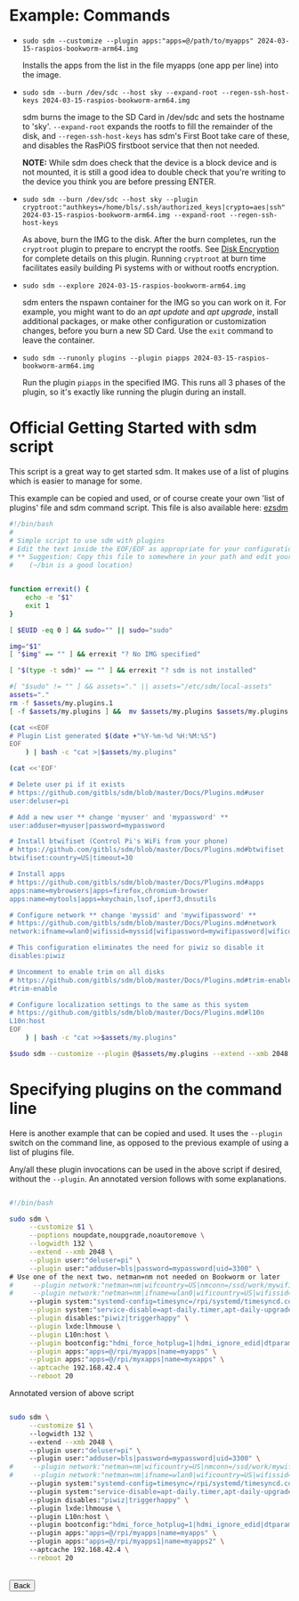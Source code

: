 # Example: Commands

* `sudo sdm --customize --plugin apps:"apps=@/path/to/myapps" 2024-03-15-raspios-bookworm-arm64.img`

    Installs the apps from the list in the file myapps (one app per line) into the image.

* `sudo sdm --burn /dev/sdc --host sky --expand-root --regen-ssh-host-keys 2024-03-15-raspios-bookworm-arm64.img`

    sdm burns the image to the SD Card in /dev/sdc and sets the hostname to 'sky'. `--expand-root` expands the rootfs to fill the remainder of the disk, and `--regen-ssh-host-keys` has sdm's First Boot take care of these, and disables the RasPiOS firstboot service that then not needed.

    **NOTE:** While sdm does check that the device is a block device and is not mounted, it is still a good idea to double check that you're writing to the device you think you are before pressing ENTER.

* `sudo sdm --burn /dev/sdc --host sky --plugin cryptroot:"authkeys=/home/bls/.ssh/authorized_keys|crypto=aes|ssh" 2024-03-15-raspios-bookworm-arm64.img --expand-root --regen-ssh-host-keys`

    As above, burn the IMG to the disk. After the burn completes, run the `cryptroot` plugin to prepare to encrypt the rootfs. See <a href="Docs/Disk-Encryption.md">Disk Encryption</a> for complete details on this plugin. Running `cryptroot` at burn time facilitates easily building Pi systems with or without rootfs encryption.

* `sudo sdm --explore 2024-03-15-raspios-bookworm-arm64.img`

    sdm enters the nspawn container for the IMG so you can work on it. For example, you might want to do an *apt update* and *apt upgrade*, install additional packages, or make other configuration or customization changes, before you burn a new SD Card. Use the `exit` command to leave the container.

* `sudo sdm --runonly plugins --plugin piapps 2024-03-15-raspios-bookworm-arm64.img`

    Run the plugin `piapps` in the specified IMG. This runs all 3 phases of the plugin, so it's exactly like running the plugin during an install.

# Official Getting Started with sdm script

This script is a great way to get started sdm. It makes use of a list of plugins which is easier to manage for some.

This example can be copied and used, or of course create your own 'list of plugins' file and sdm command script. This file is also available here: <a href="../ezsdm">ezsdm</a>

```sh
#!/bin/bash
#
# Simple script to use sdm with plugins
# Edit the text inside the EOF/EOF as appropriate for your configuration
# ** Suggestion: Copy this file to somewhere in your path and edit your copy
#    (~/bin is a good location)


function errexit() {
    echo -e "$1"
    exit 1
}

[ $EUID -eq 0 ] && sudo="" || sudo="sudo"

img="$1"
[ "$img" == "" ] && errexit "? No IMG specified"

[ "$(type -t sdm)" == "" ] && errexit "? sdm is not installed"

#[ "$sudo" != "" ] && assets="." || assets="/etc/sdm/local-assets"
assets="."
rm -f $assets/my.plugins.1
[ -f $assets/my.plugins ] &&  mv $assets/my.plugins $assets/my.plugins.1

(cat <<EOF
# Plugin List generated $(date +"%Y-%m-%d %H:%M:%S")
EOF
    ) | bash -c "cat >|$assets/my.plugins"

(cat <<'EOF'

# Delete user pi if it exists
# https://github.com/gitbls/sdm/blob/master/Docs/Plugins.md#user
user:deluser=pi

# Add a new user ** change 'myuser' and 'mypassword' **
user:adduser=myuser|password=mypassword

# Install btwifiset (Control Pi's WiFi from your phone)
# https://github.com/gitbls/sdm/blob/master/Docs/Plugins.md#btwifiset
btwifiset:country=US|timeout=30

# Install apps
# https://github.com/gitbls/sdm/blob/master/Docs/Plugins.md#apps
apps:name=mybrowsers|apps=firefox,chromium-browser
apps:name=mytools|apps=keychain,lsof,iperf3,dnsutils

# Configure network ** change 'myssid' and 'mywifipassword' **
# https://github.com/gitbls/sdm/blob/master/Docs/Plugins.md#network
network:ifname=wlan0|wifissid=myssid|wifipassword=mywifipassword|wificountry=US

# This configuration eliminates the need for piwiz so disable it
disables:piwiz

# Uncomment to enable trim on all disks
# https://github.com/gitbls/sdm/blob/master/Docs/Plugins.md#trim-enable
#trim-enable

# Configure localization settings to the same as this system
# https://github.com/gitbls/sdm/blob/master/Docs/Plugins.md#l10n
L10n:host
EOF
    ) | bash -c "cat >>$assets/my.plugins"

$sudo sdm --customize --plugin @$assets/my.plugins --extend --xmb 2048 --restart --regen-ssh-host-keys $img
```

# Specifying plugins on the command line

Here is another example that can be copied and used. It uses the `--plugin` switch on the command line, as opposed to the previous example of using a list of plugins file.

Any/all these plugin invocations can be used in the above script if desired, without the `--plugin`. An annotated version follows with some explanations. 

```sh

#!/bin/bash

sudo sdm \
     --customize $1 \
     --poptions noupdate,noupgrade,noautoremove \
     --logwidth 132 \
     --extend --xmb 2048 \
     --plugin user:"deluser=pi" \
     --plugin user:"adduser=bls|password=mypassword|uid=3300" \
# Use one of the next two. netman=nm not needed on Bookworm or later
#     --plugin network:"netman=nm|wifcountry=US|nmconn=/ssd/work/mywifi.nmconnection" \
#     --plugin network:"netman=nm|ifname=wlan0|wificountry=US|wifissid=mySSID|wifipassword=myWifiPassword" \
     --plugin system:"systemd-config=timesync=/rpi/systemd/timesyncd.conf" \
     --plugin system:"service-disable=apt-daily.timer,apt-daily-upgrade.timer|eeprom:stable|fstab=/rpi/etc/fstab.lan" \
     --plugin disables:"piwiz|triggerhappy" \
     --plugin lxde:lhmouse \
     --plugin L10n:host \
     --plugin bootconfig:"hdmi_force_hotplug=1|hdmi_ignore_edid|dtparam=sd_poll_once" \
     --plugin apps:"apps=@/rpi/myapps|name=myapps" \
     --plugin apps:"apps=@/rpi/myxapps|name=myxapps" \
     --aptcache 192.168.42.4 \
     --reboot 20                                              

```

Annotated version of above script
```sh

sudo sdm \
     --customize $1 \                                                               # Pass the IMG filename as the parameter
     --logwidth 132 \                                                               # Break long log lines at 132 characters
     --extend --xmb 2048 \                                                          # Extend the IMG by 2GB
     --plugin user:"deluser=pi" \                                                   # Delete user pi
     --plugin user:"adduser=bls|password=mypassword|uid=3300" \                     # Create a new user with a password using a specific UID
#     --plugin network:"netman=nm|wificountry=US|nmconn=/ssd/work/mywifi.nmconnection" \ # Use Network Manager and set up a connection
#     --plugin network:"netman=nm|ifname=wlan0|wificountry=US|wifissid=mySSID|wifipassword=myWifiPassword" \ # Set WiFi country, wifi SSID, and password for wlan0
     --plugin system:"systemd-config=timesync=/rpi/systemd/timesyncd.conf" \        # Configure systemd-timesyncd
     --plugin system:"service-disable=apt-daily.timer,apt-daily-upgrade.timer|eeprom:stable|fstab=/rpi/etc/fstab.lan" \ # Other system settings
     --plugin disables:"piwiz|triggerhappy" \                                       # Disable piwiz and triggerhappy
     --plugin lxde:lhmouse \                                                        # If done against a desktop version, enable left-handed mouse
     --plugin L10n:host \                                                           # Get localization settings from the host
     --plugin bootconfig:"hdmi_force_hotplug=1|hdmi_ignore_edid|dtparam=sd_poll_once" \ # Add some settings to bootconfig
     --plugin apps:"apps=@/rpi/myapps|name=myapps" \                                     # Install apps from a list
     --plugin apps:"apps=@/rpi/myapps1|name=myapps2" \                                   # Install more apps
     --aptcache 192.168.42.4 \
     --reboot 20                                              

```
<br>
<form>
<input type="button" value="Back" onclick="history.back()">
</form>
